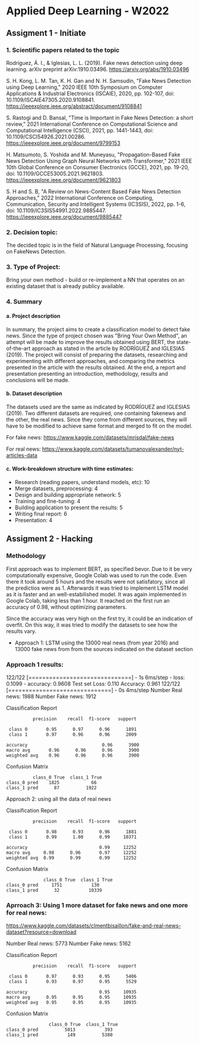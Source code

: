 # Applied Deep Learning - W2022

## Assigment 1 - Initiate

### 1. Scientific papers related to the topic

Rodríguez, Á. I., & Iglesias, L. L. (2019). Fake news detection using deep learning. arXiv preprint arXiv:1910.03496.
https://arxiv.org/abs/1910.03496

S. H. Kong, L. M. Tan, K. H. Gan and N. H. Samsudin, "Fake News Detection using Deep Learning," 2020 IEEE 10th Symposium on Computer Applications & Industrial Electronics (ISCAIE), 2020, pp. 102-107, doi: 10.1109/ISCAIE47305.2020.9108841.
https://ieeexplore.ieee.org/abstract/document/9108841

S. Rastogi and D. Bansal, "Time is Important in Fake News Detection: a short review," 2021 International Conference on Computational Science and Computational Intelligence (CSCI), 2021, pp. 1441-1443, doi: 10.1109/CSCI54926.2021.00286.
https://ieeexplore.ieee.org/document/9799153

H. Matsumoto, S. Yoshida and M. Muneyasu, "Propagation-Based Fake News Detection Using Graph Neural Networks with Transformer," 2021 IEEE 10th Global Conference on Consumer Electronics (GCCE), 2021, pp. 19-20, doi: 10.1109/GCCE53005.2021.9621803.
https://ieeexplore.ieee.org/document/9621803

S. H and S. B, "A Review on News-Content Based Fake News Detection Approaches," 2022 International Conference on Computing, Communication, Security and Intelligent Systems (IC3SIS), 2022, pp. 1-6, doi: 10.1109/IC3SIS54991.2022.9885447.
https://ieeexplore.ieee.org/document/9885447

### 2. Decision topic:
The decided topic is in the field of Natural Language Processing, focusing on FakeNews Detection.

### 3. Type of Project:
Bring your own method - build or re-implement a NN that operates on an existing dataset that is already publicy available.

### 4. Summary
#### a. Project description

In summary, the project aims to create a classification model to detect fake news. Since the type of project chosen was "Bring Your Own Method", an attempt will be made to improve the results obtained using BERT, the state-of-the-art approach as stated in the article by RODRÍGUEZ and IGLESIAS (2019). The project will consist of preparing the datasets, researching and experimenting with different approaches, and comparing the metrics presented in the article with the results obtained. At the end, a report and presentation presenting an introduction, methodology, results and conclusions will be made.

#### b. Dataset description

The datasets used are the same as indicated by RODRÍGUEZ and IGLESIAS (2019). Two different datasets are required, one containing fakenews and the other, the real news. Since they come from different sources, they will have to be modified to achieve same format and merged to fit on the model.

For fake news: https://www.kaggle.com/datasets/mrisdal/fake-news 

For real news: https://www.kaggle.com/datasets/tumanovalexander/nyt-articles-data

#### c. Work-breakdown structure with time estimates:

* Research (reading papers, understand models, etc): 10
* Merge datasets, preprocessing: 4
* Design and building appropriate network: 5
* Training and fine-tuning: 4
* Building application to present the results: 5
* Writing final report: 6
* Presentation: 4


## Assigment 2 - Hacking

### Methodology
First approach was to implement BERT, as specified bevor. Due to it be very computationally expensive, Google Colab was used to run the code. Even there it took around 5 hours and the results were not satisfatory, since all the predictios were as 1. 
Afterwards it was tried to implement LSTM model as it is faster and an well-estabilished  model. It was again implemented in Google Colab, taking less than 1 hour. It reached on the first run an accuracy of 0.98, without optimizing parameters. 

Since the accuracy was very high on the first try, it could be an indication of overfit. On this way, it was tried to modify the datasets to see how the results vary.

* Approach 1: LSTM using the 13000 real news (from year 2016) and 13000 fake news from from the sources indicated on the dataset section

### Approach 1 results:


122/122 [==============================] - 1s 6ms/step - loss: 0.1099 - accuracy: 0.9608
Test set
  Loss: 0.110
  Accuracy: 0.961
122/122 [==============================] - 0s 4ms/step
Number Real news: 1988
Number Fake news: 1912

Classification Report

              precision    recall  f1-score   support

     class 0       0.95      0.97      0.96      1891
     class 1       0.97      0.96      0.96      2009

    accuracy                            0.96      3900
    macro avg       0.96      0.96      0.96      3900
    weighted avg    0.96      0.96      0.96      3900


Confusion Matrix

              class_0 True  class_1 True
    class_0 pred    1825            66
    class_1 pred      87          1922



Approach 2: using all the data of real news

Classification Report

              precision    recall  f1-score   support

     class 0       0.98      0.93      0.96      1881
     class 1       0.99      1.00      0.99     10371

    accuracy                           0.99     12252
    macro avg     0.98      0.96       0.97     12252
    weighted avg  0.99      0.99       0.99     12252


Confusion Matrix

                  class_0 True  class_1 True
    class_0 pred     1751           130
    class_1 pred      32           10339
    
    
### Aprroach 3: Using 1 more dataset for fake news and one more for real news: 
https://www.kaggle.com/datasets/clmentbisaillon/fake-and-real-news-dataset?resource=download


Number Real news: 5773
Number Fake news: 5162

Classification Report

              precision    recall  f1-score   support

     class 0       0.97      0.93      0.95      5406
     class 1       0.93      0.97      0.95      5529

    accuracy                           0.95     10935
    macro avg      0.95      0.95      0.95     10935
    weighted avg   0.95      0.95      0.95     10935


Confusion Matrix

                    class_0 True  class_1 True
    class_0 pred          5013           393
    class_1 pred           149          5380

